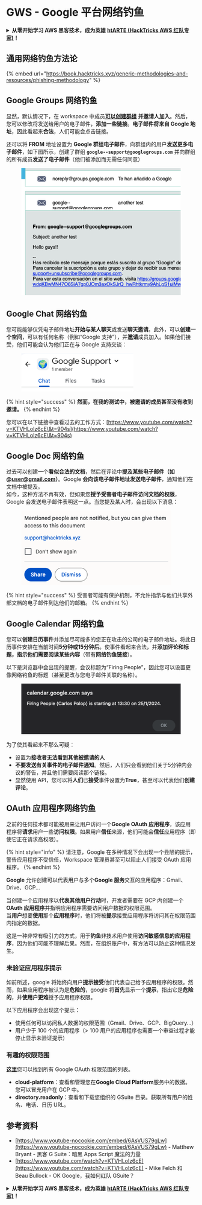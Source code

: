 # GWS - Google 平台网络钓鱼

<details>

<summary><strong>从零开始学习 AWS 黑客技术，成为英雄</strong> <a href="https://training.hacktricks.xyz/courses/arte"><strong>htARTE (HackTricks AWS 红队专家)</strong></a><strong>！</strong></summary>

支持 HackTricks 的其他方式：

* 如果您想在 **HackTricks** 中看到您的**公司广告**或**下载 HackTricks 的 PDF**，请查看[**订阅计划**](https://github.com/sponsors/carlospolop)！
* 获取[**官方的 PEASS & HackTricks 商品**](https://peass.creator-spring.com)
* 发现[**PEASS 家族**](https://opensea.io/collection/the-peass-family)，我们独家的[**NFTs 集合**](https://opensea.io/collection/the-peass-family)
* **加入** 💬 [**Discord 群组**](https://discord.gg/hRep4RUj7f) 或 [**telegram 群组**](https://t.me/peass) 或在 **Twitter** 🐦 上**关注**我 [**@carlospolopm**](https://twitter.com/carlospolopm)**。**
* **通过向** [**HackTricks**](https://github.com/carlospolop/hacktricks) 和 [**HackTricks Cloud**](https://github.com/carlospolop/hacktricks-cloud) github 仓库提交 PR 来分享您的黑客技巧。

</details>

## 通用网络钓鱼方法论

{% embed url="https://book.hacktricks.xyz/generic-methodologies-and-resources/phishing-methodology" %}

## Google Groups 网络钓鱼

显然，默认情况下，在 workspace 中成员[**可以创建群组**](https://groups.google.com/all-groups) **并邀请人加入**。然后，您可以修改将发送给用户的电子邮件，**添加一些链接**。**电子邮件将来自 Google 地址**，因此看起来**合法**，人们可能会点击链接。

还可以将 **FROM** 地址设置为 **Google 群组电子邮件**，向群组内的用户**发送更多电子邮件**，如下图所示，创建了群组 **`google--support@googlegroups.com`** 并向群组的所有成员**发送了电子邮件**（他们被添加而无需任何同意）

<figure><img src="../../.gitbook/assets/image.png" alt=""><figcaption></figcaption></figure>

## Google Chat 网络钓鱼

您可能能够仅凭电子邮件地址**开始与某人聊天**或发送**聊天邀请**。此外，可以**创建一个空间**，可以有任何名称（例如“Google 支持”），并**邀请**成员加入。如果他们接受，他们可能会认为他们正在与 Google 支持交谈：

<figure><img src="../../.gitbook/assets/image (1).png" alt=""><figcaption></figcaption></figure>

{% hint style="success" %}
**然而，在我的测试中，被邀请的成员甚至没有收到邀请。**
{% endhint %}

您可以在以下链接中查看过去的工作方式：[https://www.youtube.com/watch?v=KTVHLolz6cE\&t=904s](https://www.youtube.com/watch?v=KTVHLolz6cE\&t=904s)

## Google Doc 网络钓鱼

过去可以创建一个**看似合法的文档**，然后在评论中**提及某些电子邮件（如 @user@gmail.com）**。Google **会向该电子邮件地址发送电子邮件**，通知他们在文档中被提及。\
如今，这种方法不再有效，但如果您**授予受害者电子邮件访问文档的权限**，Google 会发送电子邮件表明这一点。当您提及某人时，会出现以下消息：

<figure><img src="../../.gitbook/assets/image (2).png" alt=""><figcaption></figcaption></figure>

{% hint style="success" %}
受害者可能有保护机制，不允许指示与他们共享外部文档的电子邮件到达他们的邮箱。
{% endhint %}

## Google Calendar 网络钓鱼

您可以**创建日历事件**并添加尽可能多的您正在攻击的公司的电子邮件地址。将此日历事件安排在当前时间**5分钟或15分钟后**。使事件看起来合法，并**添加评论和标题，指示他们需要阅读某些内容**（带有**网络钓鱼链接**）。

以下是浏览器中会出现的提醒，会议标题为“Firing People”，因此您可以设置更像网络钓鱼的标题（甚至更改与您电子邮件关联的名称）。

<figure><img src="../../.gitbook/assets/image (3).png" alt=""><figcaption></figcaption></figure>

为了使其看起来不那么可疑：

* 设置为**接收者无法看到其他被邀请的人**
* **不要发送有关事件的电子邮件通知**。然后，人们只会看到他们关于5分钟内会议的警告，并且他们需要阅读那个链接。
* 显然使用 API，您可以将**人们**已**接受**事件设置为**True**，甚至可以代表他们**创建评论**。

## OAuth 应用程序网络钓鱼

之前的任何技术都可能被用来让用户访问一个**Google OAuth 应用程序**，该应用程序将**请求**用户一些**访问权限**。如果用户**信任**来源，他们可能会**信任**应用程序（即使它正在请求高权限）。

{% hint style="info" %}
请注意，Google 在多种情况下会出现一个丑陋的提示，警告应用程序不受信任，Workspace 管理员甚至可以阻止人们接受 OAuth 应用程序。
{% endhint %}

**Google** 允许创建可以代表用户与多个**Google 服务**交互的应用程序：Gmail、Drive、GCP...

当创建一个应用程序以**代表其他用户行动**时，开发者需要在 GCP 内创建一个**OAuth 应用程序**并指明应用程序需要访问用户数据的权限范围。\
当**用户**想要**使用**那个**应用程序**时，他们将被**提示**接受应用程序将访问其在权限范围内指定的数据。

这是一种非常有吸引力的方式，用于**钓鱼**非技术用户使用**访问敏感信息的应用程序**，因为他们可能不理解后果。然而，在组织账户中，有方法可以防止这种情况发生。

### 未验证应用程序提示

如前所述，google 将始终向用户**提示接受**他们代表自己给予应用程序的权限。然而，如果应用程序被认为是**危险的**，google 将**首先**显示一个**提示**，指出它是**危险的**，并**使用户更难**授予应用程序权限。

以下应用程序会出现这个提示：

* 使用任何可以访问私人数据的权限范围（Gmail、Drive、GCP、BigQuery...）
* 用户少于 100 个的应用程序（> 100 用户的应用程序也需要一个审查过程才能停止显示未验证提示）

### 有趣的权限范围

[**这里**](https://developers.google.com/identity/protocols/oauth2/scopes)您可以找到所有 Google OAuth 权限范围的列表。

* **cloud-platform**：查看和管理您在**Google Cloud Platform**服务中的数据。您可以冒充用户在 GCP 中。
* **directory.readonly**：查看和下载您组织的 GSuite 目录。获取所有用户的姓名、电话、日历 URL。

## 参考资料

* [https://www.youtube-nocookie.com/embed/6AsVUS79gLw](https://www.youtube-nocookie.com/embed/6AsVUS79gLw) - Matthew Bryant - 黑客 G Suite：暗黑 Apps Script 魔法的力量
* [https://www.youtube.com/watch?v=KTVHLolz6cE](https://www.youtube.com/watch?v=KTVHLolz6cE) - Mike Felch 和 Beau Bullock - OK Google，我如何红队 GSuite？

<details>

<summary><strong>从零开始学习 AWS 黑客技术，成为英雄</strong> <a href="https://training.hacktricks.xyz/courses/arte"><strong>htARTE (HackTricks AWS 红队专家)</strong></a><strong>！</strong></summary>

支持 HackTricks 的其他方式：

* 如果您想在 **HackTricks** 中看到您的**公司广告**或**下载 HackTricks 的 PDF**，请查看[**订阅计划**](https://github.com/sponsors/carlospolop)！
* 获取[**官方的 PEASS & HackTricks 商品**](https://peass.creator-spring.com)
* 发现[**PEASS 家族**](https://opensea.io/collection/the-peass-family)，我们独家的[**NFTs 集合**](https://opensea.io/collection/the-peass-family)
* **加入** 💬 [**Discord 群组**](https://discord.gg/hRep4RUj7f) 或 [**telegram 群组**](https://t.me/peass) 或在 **Twitter** 🐦 上**关注**我 [**@carlospolopm**](https://twitter.com/carlospolopm)**。**
* **通过向** [**HackTricks**](https://github.com/carlospolop/hacktricks) 和 [**HackTricks Cloud**](https://github.com/carlospolop/hacktricks-cloud) github 仓库提交 PR 来分享您的黑客技巧。

</details>
